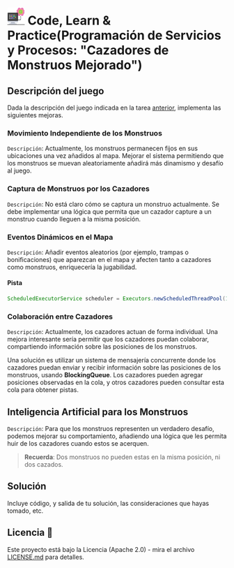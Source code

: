 # <img src=../../../../images/computer.png width="40"> Code, Learn & Practice(Programación de Servicios y Procesos: "Cazadores de Monstruos Mejorado")

## Descripción del juego

Dada la descripción del juego indicada en la tarea [anterior](../tarea-2/README.md), implementa las siguientes mejoras.

### Movimiento Independiente de los Monstruos

`Descripción`: Actualmente, los monstruos permanecen fijos en sus ubicaciones una vez añadidos al mapa. Mejorar el sistema permitiendo que los monstruos se muevan aleatoriamente añadirá más dinamismo y desafío al juego.

### Captura de Monstruos por los Cazadores

`Descripción`: No está claro cómo se captura un monstruo actualmente. Se debe implementar una lógica que permita que un cazador capture a un monstruo cuando lleguen a la misma posición.

### Eventos Dinámicos en el Mapa

`Descripción`: Añadir eventos aleatorios (por ejemplo, trampas o bonificaciones) que aparezcan en el mapa y afecten tanto a cazadores como monstruos, enriquecería la jugabilidad.

#### **Pista**

```java
ScheduledExecutorService scheduler = Executors.newScheduledThreadPool(1);
```

### Colaboración entre Cazadores

`Descripción`: Actualmente, los cazadores actuan de forma individual. Una mejora interesante sería permitir que los cazadores puedan colaborar, compartiendo información sobre las posiciones de los monstruos.

Una solución es utilizar un sistema de mensajería concurrente donde los cazadores puedan enviar y recibir información sobre las posiciones de los monstruos, usando **BlockingQueue**. Los cazadores pueden agregar posiciones observadas en la cola, y otros cazadores pueden consultar esta cola para obtener pistas.

## Inteligencia Artificial para los Monstruos

`Descripción`: Para que los monstruos representen un verdadero desafío, podemos mejorar su comportamiento, añadiendo una lógica que les permita huir de los cazadores cuando estos se acerquen.

> **Recuerda**: Dos monstruos no pueden estas en la misma posición, ni dos cazados.

## Solución

Incluye código, y salida de tu solución, las consideraciones que hayas tomado, etc.

## Licencia 📄

Este proyecto está bajo la Licencia (Apache 2.0) - mira el archivo [LICENSE.md]([../../../LICENSE.md](https://github.com/jpexposito/code-learn-practice/blob/main/LICENSE)) para detalles.
